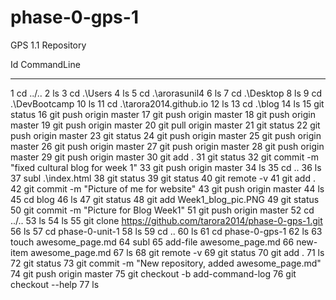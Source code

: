 # phase-0-gps-1
GPS 1.1 Repository

  Id CommandLine
  -- -----------
   1 cd ../..
   2 ls
   3 cd .\Users
   4 ls
   5 cd .\arorasunil4
   6 ls
   7 cd .\Desktop
   8 ls
   9 cd .\DevBootcamp
  10 ls
  11 cd .\tarora2014.github.io
  12 ls
  13 cd .\blog
  14 ls
  15 git status
  16 git push origin master
  17 git push origin master
  18 git push origin master
  19 git push origin master
  20 git pull origin master
  21 git status
  22 git push origin master
  23 git status
  24 git push origin master
  25 git push origin master
  26 git push origin master
  27 git push origin master
  28 git push origin master
  29 git push origin master
  30 git add .
  31 git status
  32 git commit -m "fixed cultural blog for week 1"
  33 git push origin master
  34 ls
  35 cd ..
  36 ls
  37 subl .\index.html
  38 git status
  39 git status
  40 git remote -v
  41 git add .
  42 git commit -m "Picture of me for website"
  43 git push origin master
  44 ls
  45 cd blog
  46 ls
  47 git status
  48 git add Week1_blog_pic.PNG
  49 git status
  50 git commit -m "Picture for Blog Week1"
  51 git push origin master
  52 cd ../..
  53 ls
  54 ls
  55 git clone https://github.com/tarora2014/phase-0-gps-1.git
  56 ls
  57 cd phase-0-unit-1
  58 ls
  59 cd ..
  60 ls
  61 cd phase-0-gps-1
  62 ls
  63 touch awesome_page.md
  64 subl
  65 add-file awesome_page.md
  66 new-item awesome_page.md
  67 ls
  68 git remote -v
  69 git status
  70 git add .
  71 ls
  72 git status
  73 git commit -m "New repository, added awesome_page.md"
  74 git push origin master
  75 git checkout -b add-command-log
  76 git checkout --help
  77 ls